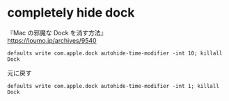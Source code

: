 # completely hide dock
『Mac の邪魔な Dock を消す方法』  
https://loumo.jp/archives/9540

```
defaults write com.apple.dock autohide-time-modifier -int 10; killall Dock
```
元に戻す
```
defaults write com.apple.dock autohide-time-modifier -int 1; killall Dock
```